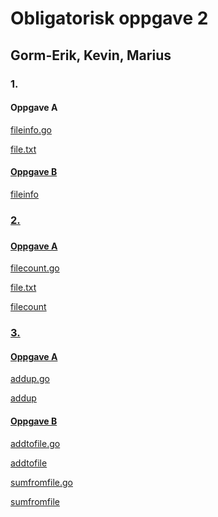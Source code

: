 <h1>      Obligatorisk oppgave 2 </h1>
<h2>      Gorm-Erik, Kevin, Marius </h2>

<h3> 1. </h3>
<h4> Oppgave A </h4>

<a href="https://github.com/gormaar/Feil-Bruker/blob/master/Oblig2/src/Oppgave1/fileinfo.go"> fileinfo.go
  
<a href="https://github.com/gormaar/Feil-Bruker/blob/master/Oblig2/Files/file.txt"> file.txt
  
<h4>     Oppgave B </h4>

<a href="https://github.com/gormaar/Feil-Bruker/blob/master/Oblig2/Oppgave1/fileinfo"> fileinfo

<h3> 2.<h3>
<h4> Oppgave A </h4>

<a href="https://github.com/gormaar/Feil-Bruker/blob/master/Oblig2/src/Oppgave2/filecount.go"> filecount.go
  
<a href="https://github.com/gormaar/Feil-Bruker/blob/master/Oblig2/Files/file.txt"> file.txt

<a href="https://github.com/gormaar/Feil-Bruker/blob/master/Oblig2/Oppgave2/filecount"> filecount


<h3> 3. </h3>
<h4> Oppgave A </h4>

<a href="https://github.com/gormaar/Feil-Bruker/blob/master/Oblig2/src/Oppgave3/addup.go"> addup.go


<a href="https://github.com/gormaar/Feil-Bruker/blob/master/Oblig2/Oppgave3/addup"> addup

<h4> Oppgave B </h4>

<a href="https://github.com/gormaar/Feil-Bruker/blob/master/Oblig2/src/Oppgave3/addtofile.go"> addtofile.go
  
<a href="https://github.com/gormaar/Feil-Bruker/blob/master/Oblig2/Oppgave3/addtofile"> addtofile

<a href="https://github.com/gormaar/Feil-Bruker/blob/master/Oblig2/src/Oppgave3/sumfromfile.go"> sumfromfile.go
  
<a href="https://github.com/gormaar/Feil-Bruker/blob/master/Oblig2/Oppgave3/sumfromfile"> sumfromfile
